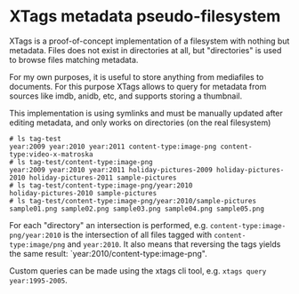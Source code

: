 # XTags metadata pseudo-filesystem

XTags is a proof-of-concept implementation of a filesystem with nothing but
metadata. Files does not exist in directories at all, but "directories" is used
to browse files matching metadata.

For my own purposes, it is useful to store anything from mediafiles to
documents. For this purpose XTags allows to query for metadata from sources like
imdb, anidb, etc, and supports storing a thumbnail.

This implementation is using symlinks and must be manually updated after editing
metadata, and only works on directories (on the real filesystem)

    # ls tag-test
    year:2009 year:2010 year:2011 content-type:image-png content-type:video-x-matroska
    # ls tag-test/content-type:image-png
    year:2009 year:2010 year:2011 holiday-pictures-2009 holiday-pictures-2010 holiday-pictures-2011 sample-pictures
    # ls tag-test/content-type:image-png/year:2010
    holiday-pictures-2010 sample-pictures
    # ls tag-test/content-type:image-png/year:2010/sample-pictures
    sample01.png sample02.png sample03.png sample04.png sample05.png

For each "directory" an intersection is performed, e.g.
`content-type:image-png/year:2010` is the intersection of all files tagged with
`content-type:image/png` and `year:2010`. It also means that reversing the tags
yields the same result: `year:2010/content-type:image-png".

Custom queries can be made using the xtags cli tool,
e.g. `xtags query year:1995-2005`.
